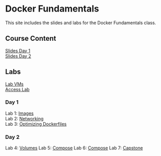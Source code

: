 # Docker Fundamentals

This site includes the slides and labs for the Docker Fundamentals class.

## Course Content   
[Slides Day 1](https://www.dropbox.com/s/djlidf331ve6g4e/Kube-Admin-day1.pdf?dl=0)   
[Slides Day 2](https://www.dropbox.com/s/gcisl1ythxfyaka/Kube-Admin-day2.pdf?dl=0)   

## Labs
[Lab VMs](https://docs.google.com/spreadsheets/d/17b51WzMkkax5ERipfQwA3iYXX4GO-TuGc75Ft5nipFk/edit?usp=sharing)   
[Access Lab](labs/access_docker/)   

### Day 1 
Lab 1: [Images](labs/images/)   
Lab 2: [Networking](labs/networking/)   
Lab 3: [Optimizing Dockerfiles](labs/adv-dockerfile/)    

### Day 2
Lab 4: [Volumes](labs/volumes)
Lab 5: [Compose](labs/compose)
Lab 6: [Compose](labs/swarm)
Lab 7: [Capstone](labs/orchestration)
